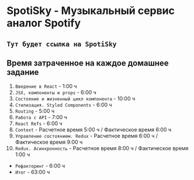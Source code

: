 # SpotiSky - Музыкальный сервис аналог Spotify

## `Тут будет ссылка на SpotiSky`

## Время затраченное на каждое домашнее задание

1.  `Введение в React` - 1:00 ч
2.  `JSX, компоненты и props` - 6:00 ч
3.  `Состояние и жизненный цикл компонента` - 10:00 ч
4.  `Стилизация. Styled Components` - 6:00 ч
5.  `Routing` - 5:00 ч
6.  `Работа с API` - 7:00 ч
7.  `React Refs` - 6:00 ч
8.  `Context` - Расчетное время 5:00 ч / Фактическое время 6:00 ч
9.  `Управление состоянием. Redux` - Расчетное время 6:00 ч / Фактическое время 9:00 ч
10. `Redux. Асинхронность` - Расчетное время 8:00 ч / Фактическое время 1:00 ч

- `Рефакторинг` - 6:00 ч
- `Итог` - 63:00 ч
